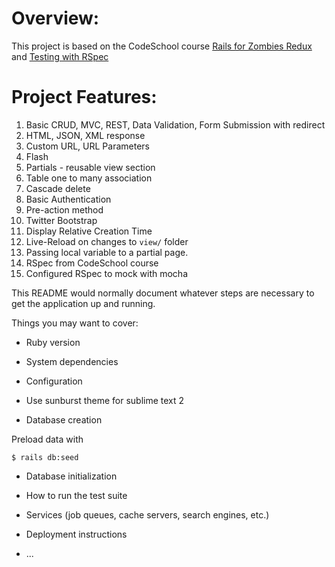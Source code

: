 Overview:
=========

This project is based on the CodeSchool course [Rails for Zombies Redux](https://www.codeschool.com/courses/rails-for-zombies-redux) and [Testing with RSpec](https://www.codeschool.com/courses/testing-with-rspec)


Project Features:
=================

01. Basic CRUD, MVC, REST, Data Validation, Form Submission with redirect
02. HTML, JSON, XML response
03. Custom URL, URL Parameters
04. Flash
05. Partials - reusable view section
06. Table one to many association
07. Cascade delete
08. Basic Authentication
09. Pre-action method
10. Twitter Bootstrap
11. Display Relative Creation Time
12. Live-Reload on changes to `view/` folder
13. Passing local variable to a partial page.
14. RSpec from CodeSchool course
15. Configured RSpec to mock with mocha


This README would normally document whatever steps are necessary to get the
application up and running.

Things you may want to cover:

* Ruby version

* System dependencies

* Configuration

- Use sunburst theme for sublime text 2


* Database creation

Preload data with
```
$ rails db:seed
```


* Database initialization

* How to run the test suite

* Services (job queues, cache servers, search engines, etc.)

* Deployment instructions

* ...
